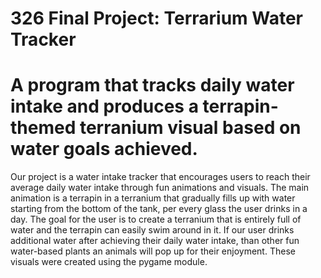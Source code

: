 # 326 Final Project: Terrarium Water Tracker

# A program that tracks daily water intake and produces a terrapin-themed terranium visual based on water goals achieved.

Our project is a  water intake tracker that encourages users to reach their average daily water intake through fun animations and visuals. The main animation is a terrapin in a terranium that gradually fills up with water starting from the bottom of the tank, per every glass the user drinks in a day. The goal for the user is to create a terranium that is entirely full of water and the terrapin can easily swim around in it. If our user drinks additional water after achieving their daily water intake, than other fun water-based plants an animals will pop up for their enjoyment. These visuals were created using the pygame module. 

